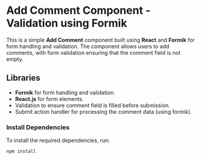 # Add Comment Component - Validation using Formik

This is a simple **Add Comment** component built using **React** and **Formik** for form handling and validation. The component allows users to add comments, with form validation ensuring that the comment field is not empty.

## Libraries

- **Formik** for form handling and validation.
- **React.js** for form elements.
- Validation to ensure comment field is filled before submission.
- Submit action handler for processing the comment data (using formik).


### Install Dependencies

To install the required dependencies, run:

```bash
npm install
